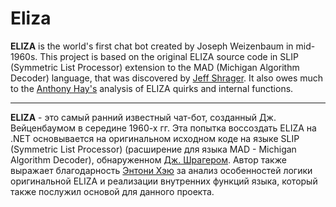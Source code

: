# Eliza
**ELIZA** is the world's first chat bot created by Joseph Weizenbaum in mid-1960s.
This project is based on the original ELIZA source code in SLIP (Symmetric List Processor) extension to the MAD (Michigan Algorithm Decoder) language, that was discovered by [Jeff Shrager](https://www.sites.google.com/view/elizagen-org/the-original-eliza).
It also owes much to the [Anthony Hay's](https://github.com/anthay/ELIZA/tree/master/doc) analysis of ELIZA quirks and internal functions.

---

**ELIZA** - это самый ранний известный чат-бот, созданный Дж. Вейценбаумом в середине 1960-х гг.
Эта попытка воссоздать ELIZA на .NET основывается на оригинальном исходном коде на языке SLIP (Symmetric List Processor) (расширение для языка MAD - Michigan Algorithm Decoder), обнаруженном [Дж. Шрагером](https://www.sites.google.com/view/elizagen-org/the-original-eliza).
Автор также выражает благодарность [Энтони Хэю](https://github.com/anthay/ELIZA/tree/master/doc) за анализ особенностей логики оригинальной ELIZA и реализации внутренних функций языка, который также послужил основой для данного проекта.
